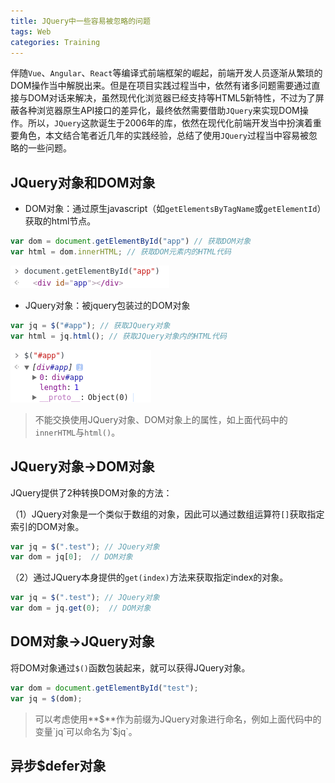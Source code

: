 ```yaml
---
title: JQuery中一些容易被忽略的问题
tags: Web
categories: Training
---
```


伴随`Vue`、`Angular`、`React`等编译式前端框架的崛起，前端开发人员逐渐从繁琐的DOM操作当中解脱出来。但是在项目实践过程当中，依然有诸多问题需要通过直接与DOM对话来解决，虽然现代化浏览器已经支持等HTML5新特性，不过为了屏蔽各种浏览器原生API接口的差异化，最终依然需要借助`JQuery`来实现DOM操作。所以，`JQuery`这款诞生于2006年的库，依然在现代化前端开发当中扮演着重要角色，本文结合笔者近几年的实践经验，总结了使用`JQuery`过程当中容易被忽略的一些问题。

## JQuery对象和DOM对象

- DOM对象：通过原生javascript（如`getElementsByTagName`或`getElementId`）获取的html节点。

```javascript
var dom = document.getElementById("app") // 获取DOM对象
var html = dom.innerHTML; // 获取DOM元素内的HTML代码 
```

![](3-jquery/dom.png "通过document获取原生DOM对象")

- JQuery对象：被jquery包装过的DOM对象

```javascript
var jq = $("#app"); // 获取JQuery对象
var html = jq.html(); // 获取JQuery对象内的HTML代码
```

![](3-jquery/jquery.png "JQuery对象的本质是数组")

> 不能交换使用JQuery对象、DOM对象上的属性，如上面代码中的`innerHTML`与`html()`。

<!-- more -->

## JQuery对象->DOM对象

JQuery提供了2种转换DOM对象的方法：

（1）JQuery对象是一个类似于数组的对象，因此可以通过数组运算符`[]`获取指定索引的DOM对象。

```javascript
var jq = $(".test"); // JQuery对象
var dom = jq[0];  // DOM对象
```

（2）通过JQuery本身提供的`get(index)`方法来获取指定index的对象。

```javascript
var jq = $(".test"); // JQuery对象
var dom = jq.get(0);  // DOM对象
```

## DOM对象->JQuery对象

将DOM对象通过`$()`函数包装起来，就可以获得JQuery对象。

```javascript
var dom = document.getElementById("test");
var jq = $(dom);
```

> 可以考虑使用**$**作为前缀为JQuery对象进行命名，例如上面代码中的变量`jq`可以命名为`$jq`。


## 异步$defer对象